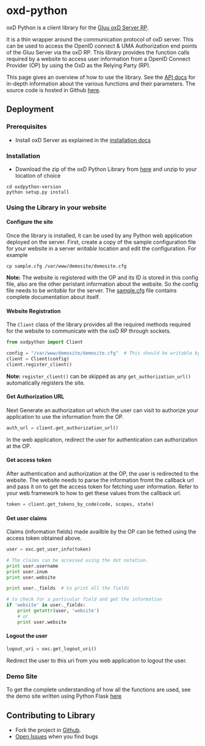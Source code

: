 # oxd-python
oxD Python is a client library for the [Gluu oxD Server RP](https://www.gluu.org/docs-oxd/).

It is a thin wrapper around the communication protocol of oxD server. This can be used to access the OpenID connect & UMA Authorization end points of the Gluu Server via the oxD RP. This library provides the function calls required by a website to access user information from a OpenID Connect Provider (OP) by using the OxD as the Relying Party (RP).

This page gives an overview of how to use the library. See the [API docs](https://oxd.gluu.org/api-docs/oxd-python/2.4.4) for in-depth information about the various functions and their parameters. The source code is hosted in Github [here](https://github.com/GluuFederation/oxd-python).

## Deployment

### Prerequisites

* Install oxD Server as explained in the [installation docs](https://www.gluu.org/docs-oxd/oxdserver/install/)

### Installation
* Download the zip of the oxD Python Library from [here](https://github.com/GluuFederation/oxd-python/releases) and unzip to your location of choice

```
cd oxdpython-version
python setup.py install
```

### Using the Library in your website

#### Configure the site

Once the library is installed, it can be used by any Python web application deployed on the server. First, create a copy of the sample configuration file for your website in a server *writable* location and edit the configuration. For example

```
cp sample.cfg /var/www/demosite/demosite.cfg
```

**Note:** The website is registered with the OP and its ID is stored in this config file, also are the other peristant information about the website. So the config file needs to be *writable* for the server. The [sample.cfg](https://github.com/GluuFederation/oxd-python/blob/master/sample.cfg) file contains complete documentation about itself.

#### Website Registration

The `Client` class of the library provides all the required methods required for the website to communicate with the oxD RP through sockets.

```python
from oxdpython import Client

config = "/var/www/demosite/demosite.cfg"  # This should be writable by the server
client = Client(config)
client.register_client()
```

**Note:** `register_client()` can be skipped as any `get_authorization_url()` automatically registers the site.

#### Get Authorization URL

Next Generate an authorization url which the user can visit to authorize your application to use the information from the OP.

```python
auth_url = client.get_authorization_url()
```
In the web application, redirect the user for authentication can authorization at the OP.

#### Get access token

After authentication and authorization at the OP, the user is redirected to the website. The website needs to parse the information fromt the callback url and pass it on to get the access token for fetching user information. Refer to your web framework to how to get these values from the callback url.

```python
token = client.get_tokens_by_code(code, scopes, state)
```

#### Get user claims

Claims (information fields) made availble by the OP can be fethed using the access token obtained above.

```python
user = oxc.get_user_info(token)

# The claims can be accessed using the dot notation.
print user.username
print user.inum
print user.website

print user._fields  # to print all the fields

# to check for a particular field and get the information
if 'website' in user._fields:
    print getattr(user, 'website')
    # or
    print user.website
```

#### Logout the user

```python
logout_uri = oxc.get_logout_uri()
```
Redirect the user to this uri from you web application to logout the user.

### Demo Site

To get the complete understanding of how all the functions are used, see the demo site written using Python Flask [here](https://github.com/GluuFederation/oxd-python/blob/master/demosite/demosite.py)


## Contributing to Library

* Fork the project in [Github](https://github.com/GluuFederation/oxd-python).
* [Open Issues](https://github.com/GluuFederation/oxd-python/issues) when you find bugs

